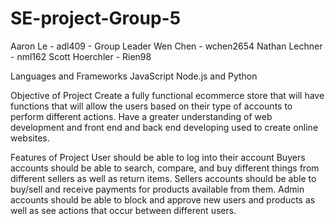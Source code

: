 # SE-project-Group-5
Aaron Le - adl409 - Group Leader
Wen Chen - wchen2654
Nathan Lechner - nml162
Scott Hoerchler - Rien98

Languages and Frameworks
JavaScript Node.js and Python

Objective of Project
Create a fully functional ecommerce store that will have functions that will allow the users based on their type of accounts to perform different actions.
Have a greater understanding of web development and front end and back end developing used to create online websites.

Features of Project
User should be able to log into their account
Buyers accounts should be able to search, compare, and buy different things from different sellers as well as return items.
Sellers accounts should be able to buy/sell and receive payments for products available from them.
Admin accounts should be able to block and approve new users and products as well as see actions that occur between different users.

